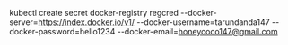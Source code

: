 kubectl create secret docker-registry regcred --docker-server=https://index.docker.io/v1/ --docker-username=tarundanda147 --docker-password=hello1234 --docker-email=honeycoco147@gmail.com

